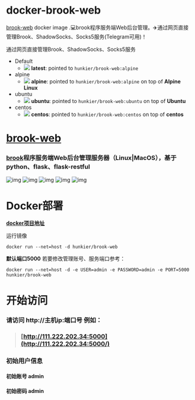 # docker-brook-web
[brook-web](https://github.com/Ccapton/brook-web) docker image .💻brook程序服务端Web后台管理。✈️通过网页直接管理Brook、ShadowSocks、Socks5服务(Telegram可用)！



通过网页直接管理Brook、ShadowSocks、Socks5服务
* Default
  * [![](https://images.microbadger.com/badges/image/hunkier/brook-web.svg)](https://microbadger.com/images/hunkier/brook-web) **latest**: pointed to `hunkier/brook-web:alpine` 
* alpine
  * [![](https://images.microbadger.com/badges/image/hunkier/brook-web:alpine.svg)](https://microbadger.com/images/hunkier/brook-web:alpine) **alpine**: pointed to `hunkier/brook-web:alpine` on top of **Alpine Linux**
* ubuntu
  * [![](https://images.microbadger.com/badges/image/hunkier/brook-web:ubuntu.svg)](https://microbadger.com/images/hunkier/brook-web:ubuntu) **ubuntu**: pointed to `hunkier/brook-web:ubuntu` on top of **Ubuntu**
* centos
  * [![](https://images.microbadger.com/badges/image/hunkier/brook-web:centos.svg)](https://microbadger.com/images/hunkier/brook-web:centos) **centos**: pointed to `hunkier/brook-web:centos` on top of **centos**


# [brook-web](https://github.com/Ccapton/brook-web)

### [brook](https://github.com/txthinking/brook)程序服务端Web后台管理服务器（Linux|MacOS），基于python、flask、flask-restful

![img](https://raw.githubusercontent.com/Ccapton/brook-web/master/image/brook-web.jpeg)
![img](https://raw.githubusercontent.com/Ccapton/brook-web/master/image/brook-web2.jpeg)
![img](https://raw.githubusercontent.com/Ccapton/brook-web/master/image/brook-web3.jpeg)
![img](https://raw.githubusercontent.com/Ccapton/brook-web/master/image/brook-web4.jpeg)
![img](https://raw.githubusercontent.com/Ccapton/brook-web/master/image/brook-web5.jpeg)

# Docker部署

[**docker项目地址**](https://hub.docker.com/r/hunkier/brook-web/)

运行镜像

```
docker run --net=host -d hunkier/brook-web 
```

**默认端口5000**
若要修改管理账号、服务端口参考：

```
docker run --net=host -d -e USER=admin -e PASSWORD=admin -e PORT=5000 hunkier/brook-web 
```

# 开始访问

### 请访问 http://主机ip:端口号 例如：

> ### [http://111.222.202.34:5000](http://111.222.202.34:5000/)

### 初始用户信息

#### 初始账号 admin

#### 初始密码 admin
